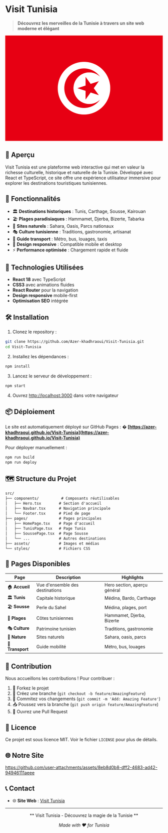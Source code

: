 

# Visit Tunisia 

> **Découvrez les merveilles de la Tunisie à travers un site web moderne et élégant**

![Drapeau Tunisien](https://raw.githubusercontent.com/Azer-khadhraoui/Visit-Tunisia/main/src/assets/Flag.png)

## 🌟 Aperçu

Visit Tunisia est une plateforme web interactive qui met en valeur la richesse culturelle, historique et naturelle de la Tunisie. Développé avec React et TypeScript, ce site offre une expérience utilisateur immersive pour explorer les destinations touristiques tunisiennes.

## 🚀 Fonctionnalités

- 🏛️ **Destinations historiques** : Tunis, Carthage, Sousse, Kairouan
- 🏖️ **Plages paradisiaques** : Hammamet, Djerba, Bizerte, Tabarka  
- 🌿 **Sites naturels** : Sahara, Oasis, Parcs nationaux
- 🎭 **Culture tunisienne** : Traditions, gastronomie, artisanat
- 🚌 **Guide transport** : Métro, bus, louages, taxis
- 📱 **Design responsive** : Compatible mobile et desktop
- ⚡ **Performance optimisée** : Chargement rapide et fluide

## 🎨 Technologies Utilisées

- **React 18** avec TypeScript
- **CSS3** avec animations fluides  
- **React Router** pour la navigation
- **Design responsive** mobile-first
- **Optimisation SEO** intégrée

## 🛠️ Installation

1. Clonez le repository :
```bash
git clone https://github.com/Azer-khadhraoui/Visit-Tunisia.git
cd Visit-Tunisia
```

2. Installez les dépendances :
```bash
npm install
```

3. Lancez le serveur de développement :
```bash
npm start
```

4. Ouvrez [http://localhost:3000](http://localhost:3000) dans votre navigateur

## 📦 Déploiement

Le site est automatiquement déployé sur GitHub Pages :
**� [https://azer-khadhraoui.github.io/Visit-Tunisia](https://azer-khadhraoui.github.io/Visit-Tunisia)**

Pour déployer manuellement :
```bash
npm run build
npm run deploy
```

## 🗺️ Structure du Projet

```
src/
├── components/          # Composants réutilisables
│   ├── Hero.tsx        # Section d'accueil
│   ├── Navbar.tsx      # Navigation principale
│   └── Footer.tsx      # Pied de page
├── pages/              # Pages principales
│   ├── HomePage.tsx    # Page d'accueil
│   ├── TunisPage.tsx   # Page Tunis
│   ├── SoussePage.tsx  # Page Sousse
│   └── ...             # Autres destinations
├── assets/             # Images et médias
└── styles/             # Fichiers CSS
```

## 🎯 Pages Disponibles

| Page | Description | Highlights |
|------|-------------|------------|
| 🏠 **Accueil** | Vue d'ensemble des destinations | Hero section, aperçu général |
| 🏛️ **Tunis** | Capitale historique | Médina, Bardo, Carthage |
| 🏖️ **Sousse** | Perle du Sahel | Médina, plages, port |
| 🌊 **Plages** | Côtes tunisiennes | Hammamet, Djerba, Bizerte |
| 🎭 **Culture** | Patrimoine tunisien | Traditions, gastronomie |
| 🌿 **Nature** | Sites naturels | Sahara, oasis, parcs |
| 🚌 **Transport** | Guide mobilité | Métro, bus, louages |

## 🤝 Contribution

Nous accueillons les contributions ! Pour contribuer :

1. 🍴 Forkez le projet
2. 🌱 Créez une branche (`git checkout -b feature/AmazingFeature`)
3. 💾 Commitez vos changements (`git commit -m 'Add: Amazing Feature'`)
4. 📤 Poussez vers la branche (`git push origin feature/AmazingFeature`)
5. 🔄 Ouvrez une Pull Request

## 📄 Licence

Ce projet est sous licence MIT. Voir le fichier `LICENSE` pour plus de détails.
## 🌐 Notre Site

https://github.com/user-attachments/assets/8eb8d0b8-dff2-4683-ad42-94946111aeee

## 📞 Contact

- 🌐 **Site Web** : [Visit Tunisia](https://azer-khadhraoui.github.io/Visit-Tunisia)

---

<div align="center">

** Visit Tunisia - Découvrez la magie de la Tunisie **

*Made with ❤️ for Tunisia*

</div>
